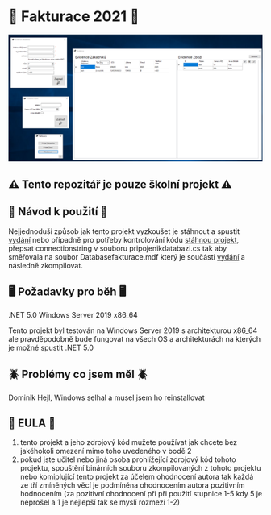 # 📜 Fakturace 2021 📜


![Screenshot](https://github.com/panmourovaty/Fakturace2021/blob/main/printsceen.PNG)

## ⚠️ Tento repozitář je pouze školní projekt ⚠️

## 📖 Návod k použití 📖
Nejjednoduší způsob jak tento projekt vyzkoušet je stáhnout a spustit [vydání](https://github.com/panmourovaty/Fakturace2021/releases/) nebo případně pro potřeby kontrolování kódu [stáhnou projekt](https://github.com/panmourovaty/Fakturace2021/archive/main.zip), přepsat connectionstring v souboru pripojenikdatabazi.cs tak aby směřovala na soubor Databasefakturace.mdf který je součástí [vydání](https://github.com/panmourovaty/Fakturace2021/releases/) a následně zkompilovat.

## 🖥️ Požadavky pro běh 🖥️
.NET 5.0
Windows Server 2019
x86_64

Tento projekt byl testován na Windows Server 2019 s architekturou x86_64 ale pravděpodobně bude fungovat na všech OS a architekturách na kterých je možné spustit .NET 5.0

## 🪲 Problémy co jsem měl 🪲

Dominik Hejl, Windows selhal a musel jsem ho reinstallovat

## 🤮 EULA 🤮
1. tento projekt a jeho zdrojový kód mužete používat jak chcete bez jakéhokoli omezení mimo toho uvedeného v bodě 2
2. pokud jste učitel nebo jiná osoba prohlížející zdrojový kód tohoto projektu, spouštění binárních souboru zkompilovaných z tohoto projektu nebo komiplující tento projekt za účelem ohodnocení autora tak každá ze tří zmíněných věcí je podmíněna ohodnocením autora pozitivním hodnocením (za pozitivní ohodnocení při při použití stupnice 1-5 kdy 5 je neprošel a 1 je nejlepší tak se myslí rozmezí 1-2)
